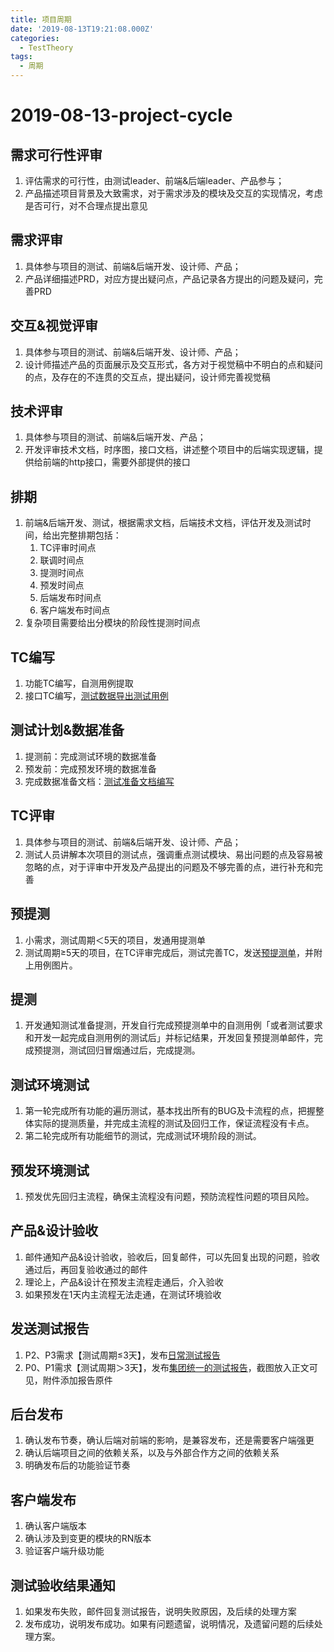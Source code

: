 ```yaml
---
title: 项目周期
date: '2019-08-13T19:21:08.000Z'
categories:
  - TestTheory
tags:
  - 周期
---
```


# 2019-08-13-project-cycle

## 需求可行性评审

1. 评估需求的可行性，由测试leader、前端&后端leader、产品参与；
2. 产品描述项目背景及大致需求，对于需求涉及的模块及交互的实现情况，考虑是否可行，对不合理点提出意见

## 需求评审

1. 具体参与项目的测试、前端&后端开发、设计师、产品；
2. 产品详细描述PRD，对应方提出疑问点，产品记录各方提出的问题及疑问，完善PRD

## 交互&视觉评审

1. 具体参与项目的测试、前端&后端开发、设计师、产品；
2. 设计师描述产品的页面展示及交互形式，各方对于视觉稿中不明白的点和疑问的点，及存在的不连贯的交互点，提出疑问，设计师完善视觉稿

## 技术评审

1. 具体参与项目的测试、前端&后端开发、产品；
2. 开发评审技术文档，时序图，接口文档，讲述整个项目中的后端实现逻辑，提供给前端的http接口，需要外部提供的接口

## 排期

1. 前端&后端开发、测试，根据需求文档，后端技术文档，评估开发及测试时间，给出完整排期包括：
   1. TC评审时间点
   2. 联调时间点
   3. 提测时间点
   4. 预发时间点
   5. 后端发布时间点
   6. 客户端发布时间点
2. 复杂项目需要给出分模块的阶段性提测时间点

## TC编写

1. 功能TC编写，自测用例提取
2. 接口TC编写，[测试数据导出测试用例](2019-08-13-project-cycle.md)

## 测试计划&数据准备

1. 提测前：完成测试环境的数据准备
2. 预发前：完成预发环境的数据准备
3. 完成数据准备文档：[测试准备文档编写](2019-08-13-project-cycle.md)

## TC评审

1. 具体参与项目的测试、前端&后端开发、设计师、产品；
2. 测试人员讲解本次项目的测试点，强调重点测试模块、易出问题的点及容易被忽略的点，对于评审中开发及产品提出的问题及不够完善的点，进行补充和完善

## 预提测

1. 小需求，测试周期＜5天的项目，发通用提测单
2. 测试周期≥5天的项目，在TC评审完成后，测试完善TC，发送[预提测单](https://docs.google.com/document/d/1Lyyeiy5Ne-gu5INPIH5hvApH-OyeL_cS8XBgpjYGYZs/edit?usp=sharing)，并附上用例图片。

## 提测

1. 开发通知测试准备提测，开发自行完成预提测单中的自测用例「或者测试要求和开发一起完成自测用例的测试后」并标记结果，开发回复预提测单邮件，完成预提测，测试回归冒烟通过后，完成提测。

## 测试环境测试

1. 第一轮完成所有功能的遍历测试，基本找出所有的BUG及卡流程的点，把握整体实际的提测质量，并完成主流程的测试及回归工作，保证流程没有卡点。
2. 第二轮完成所有功能细节的测试，完成测试环境阶段的测试。

## 预发环境测试

1. 预发优先回归主流程，确保主流程没有问题，预防流程性问题的项目风险。

## 产品&设计验收

1. 邮件通知产品&设计验收，验收后，回复邮件，可以先回复出现的问题，验收通过后，再回复验收通过的邮件
2. 理论上，产品&设计在预发主流程走通后，介入验收
3. 如果预发在1天内主流程无法走通，在测试环境验收

## 发送测试报告

1. P2、P3需求【测试周期≤3天】，发布[日常测试报告](2019-08-13-project-cycle.md)
2. P0、P1需求【测试周期＞3天】，发布[集团统一的测试报告](2019-08-13-project-cycle.md)，截图放入正文可见，附件添加报告原件

## 后台发布

1. 确认发布节奏，确认后端对前端的影响，是兼容发布，还是需要客户端强更
2. 确认后端项目之间的依赖关系，以及与外部合作方之间的依赖关系
3. 明确发布后的功能验证节奏

## 客户端发布

1. 确认客户端版本
2. 确认涉及到变更的模块的RN版本
3. 验证客户端升级功能

## 测试验收结果通知

1. 如果发布失败，邮件回复测试报告，说明失败原因，及后续的处理方案
2. 发布成功，说明发布成功。如果有问题遗留，说明情况，及遗留问题的后续处理方案。

